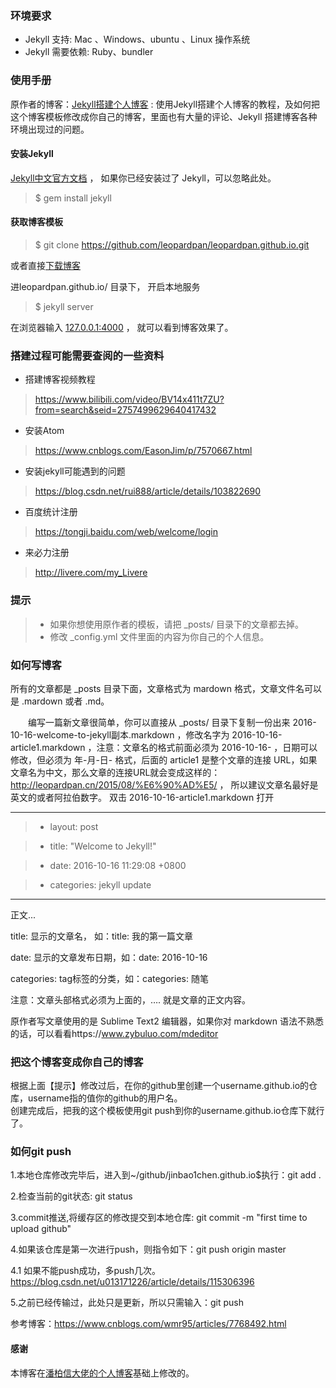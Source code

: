 ### 环境要求

* Jekyll 支持: Mac 、Windows、ubuntu 、Linux 操作系统                     
* Jekyll 需要依赖: Ruby、bundler

### 使用手册

原作者的博客：[Jekyll搭建个人博客](https://leopardpan.cn/2016/10/jekyll_tutorials1/)  :  使用Jekyll搭建个人博客的教程，及如何把这个博客模板修改成你自己的博客，里面也有大量的评论、Jekyll 搭建博客各种环境出现过的问题。

#### 安装Jekyll

[Jekyll中文官方文档](http://jekyll.bootcss.com/) ， 如果你已经安装过了 Jekyll，可以忽略此处。

> $ gem install jekyll

#### 获取博客模板

> $ git clone https://github.com/leopardpan/leopardpan.github.io.git

或者直接[下载博客](https://github.com/leopardpan/leopardpan.github.io/archive/master.zip)   

进leopardpan.github.io/ 目录下， 开启本地服务

> $ jekyll server

在浏览器输入 [127.0.0.1:4000](127.0.0.1:4000) ， 就可以看到博客效果了。

### 搭建过程可能需要查阅的一些资料
* 搭建博客视频教程
> https://www.bilibili.com/video/BV14x411t7ZU?from=search&seid=2757499629640417432

* 安装Atom
>  https://www.cnblogs.com/EasonJim/p/7570667.html

* 安装jekyll可能遇到的问题
> https://blog.csdn.net/rui888/article/details/103822690

* 百度统计注册
> https://tongji.baidu.com/web/welcome/login

* 来必力注册
> http://livere.com/my_Livere

### 提示

>* 如果你想使用原作者的模板，请把 _posts/ 目录下的文章都去掉。
>* 修改 _config.yml 文件里面的内容为你自己的个人信息。

### 如何写博客
所有的文章都是 _posts 目录下面，文章格式为 mardown 格式，文章文件名可以是 .mardown 或者 .md。

　　编写一篇新文章很简单，你可以直接从 _posts/ 目录下复制一份出来 2016-10-16-welcome-to-jekyll副本.markdown ，修改名字为 2016-10-16-article1.markdown ，注意：文章名的格式前面必须为 2016-10-16- ，日期可以修改，但必须为 年-月-日- 格式，后面的 article1 是整个文章的连接 URL，如果文章名为中文，那么文章的连接URL就会变成这样的：http://leopardpan.cn/2015/08/%E6%90%AD%E5/ ， 所以建议文章名最好是英文的或者阿拉伯数字。 双击 2016-10-16-article1.markdown 打开

---
>* layout: post

>* title:  "Welcome to Jekyll!"

>* date:   2016-10-16 11:29:08 +0800

>* categories: jekyll update
---

正文...

title: 显示的文章名， 如：title: 我的第一篇文章

date: 显示的文章发布日期，如：date: 2016-10-16

categories: tag标签的分类，如：categories: 随笔

注意：文章头部格式必须为上面的，…. 就是文章的正文内容。

原作者写文章使用的是 Sublime Text2 编辑器，如果你对 markdown 语法不熟悉的话，可以看看https://www.zybuluo.com/mdeditor       


### 把这个博客变成你自己的博客

根据上面【提示】修改过后，在你的github里创建一个username.github.io的仓库，username指的值你的github的用户名。      
创建完成后，把我的这个模板使用git push到你的username.github.io仓库下就行了。


### 如何git push
1.本地仓库修改完毕后，进入到~/github/jinbao1chen.github.io$执行：git add .

2.检查当前的git状态: git status

3.commit推送,将缓存区的修改提交到本地仓库: git commit -m "first time to upload github"

4.如果该仓库是第一次进行push，则指令如下：git push origin master

4.1 如果不能push成功，多push几次。https://blog.csdn.net/u013171226/article/details/115306396

5.之前已经传输过，此处只是更新，所以只需输入：git push

参考博客：https://www.cnblogs.com/wmr95/articles/7768492.html



#### 感谢   

本博客在[潘柏信大佬的个人博客](https://github.com/leopardpan/leopardpan.github.io.git)基础上修改的。  
